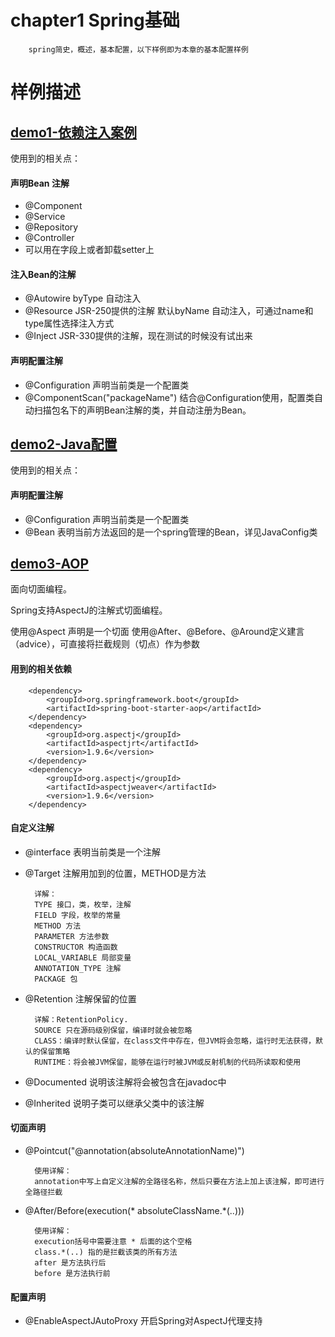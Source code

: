 # chapter1 Spring基础
        spring简史，概述，基本配置，以下样例即为本章的基本配置样例

# 样例描述

## [demo1-依赖注入案例](https://github.com/JIUNLIU233/springboot-actual-combat/tree/master/src/main/java/com/jiun/springboot/actual/combat/chapter1/demo1)
使用到的相关点：
#### 声明Bean 注解
* @Component
* @Service
* @Repository
* @Controller
* 可以用在字段上或者卸载setter上
#### 注入Bean的注解
* @Autowire byType 自动注入
* @Resource JSR-250提供的注解 默认byName 自动注入，可通过name和type属性选择注入方式
* @Inject JSR-330提供的注解，现在测试的时候没有试出来
#### 声明配置注解
* @Configuration 声明当前类是一个配置类
* @ComponentScan("packageName") 结合@Configuration使用，配置类自动扫描包名下的声明Bean注解的类，并自动注册为Bean。

## [demo2-Java配置](https://github.com/JIUNLIU233/springboot-actual-combat/tree/master/src/main/java/com/jiun/springboot/actual/combat/chapter1/demo2)
使用到的相关点：
#### 声明配置注解
* @Configuration 声明当前类是一个配置类
* @Bean 表明当前方法返回的是一个spring管理的Bean，详见JavaConfig类
## [demo3-AOP](https://github.com/JIUNLIU233/springboot-actual-combat/tree/master/src/main/java/com/jiun/springboot/actual/combat/chapter1/demo3)
面向切面编程。

Spring支持AspectJ的注解式切面编程。

使用@Aspect 声明是一个切面
使用@After、@Before、@Around定义建言（advice），可直接将拦截规则（切点）作为参数
#### 用到的相关依赖
        <dependency>
            <groupId>org.springframework.boot</groupId>
            <artifactId>spring-boot-starter-aop</artifactId>
        </dependency>
        <dependency>
            <groupId>org.aspectj</groupId>
            <artifactId>aspectjrt</artifactId>
            <version>1.9.6</version>
        </dependency>
        <dependency>
            <groupId>org.aspectj</groupId>
            <artifactId>aspectjweaver</artifactId>
            <version>1.9.6</version>
        </dependency>
#### 自定义注解
* @interface 表明当前类是一个注解
* @Target 注解用加到的位置，METHOD是方法

        详解：
        TYPE 接口，类，枚举，注解
        FIELD 字段，枚举的常量
        METHOD 方法
        PARAMETER 方法参数
        CONSTRUCTOR 构造函数
        LOCAL_VARIABLE 局部变量
        ANNOTATION_TYPE 注解
        PACKAGE 包
* @Retention 注解保留的位置
        
        详解：RetentionPolicy.
        SOURCE 只在源码级别保留，编译时就会被忽略
        CLASS：编译时默认保留，在class文件中存在，但JVM将会忽略，运行时无法获得，默认的保留策略
        RUNTIME：将会被JVM保留，能够在运行时被JVM或反射机制的代码所读取和使用
* @Documented 说明该注解将会被包含在javadoc中
* @Inherited 说明子类可以继承父类中的该注解

#### 切面声明
* @Pointcut("@annotation(absoluteAnnotationName)")
        
        使用详解：
        annotation中写上自定义注解的全路径名称，然后只要在方法上加上该注解，即可进行全路径拦截
* @After/Before(execution(* absoluteClassName.*(..)))
        
        使用详解：
        execution括号中需要注意 * 后面的这个空格
        class.*(..) 指的是拦截该类的所有方法
        after 是方法执行后
        before 是方法执行前
#### 配置声明
* @EnableAspectJAutoProxy 开启Spring对AspectJ代理支持